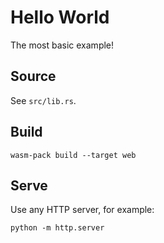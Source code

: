 # Hello World

The most basic example!

## Source

See `src/lib.rs`.

## Build

```
wasm-pack build --target web
```

## Serve

Use any HTTP server, for example:

```
python -m http.server
```
